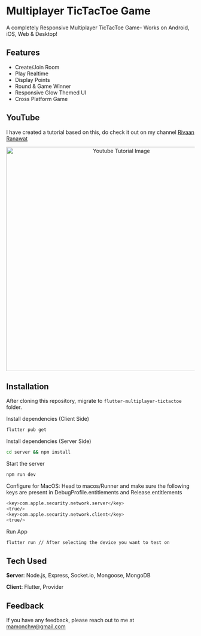# Multiplayer TicTacToe Game

A completely Responsive Multiplayer TicTacToe Game- Works on Android, iOS, Web & Desktop! 

## Features
- Create/Join Room
- Play Realtime
- Display Points
- Round & Game Winner
- Responsive Glow Themed UI
- Cross Platform Game

## YouTube
I have created a tutorial based on this, do check it out on my channel [Rivaan Ranawat](https://youtu.be/Aut-wfXacXg)

<p align="center">
  <img width="600" src="https://github.com/RivaanRanawat/flutter-multiplayer-tictactoe/blob/master/screenshot.png" alt="Youtube Tutorial Image">
</p>


## Installation
After cloning this repository, migrate to ```flutter-multiplayer-tictactoe``` folder.

Install dependencies (Client Side)
```bash
flutter pub get
```

Install dependencies (Server Side)

```bash
cd server && npm install
```

Start the server

```bash
npm run dev
```

Configure for MacOS:
Head to macos/Runner and make sure the following keys are present in DebugProfile.entitlements and Release.entitlements
```bash
<key>com.apple.security.network.server</key>
<true/>
<key>com.apple.security.network.client</key>
<true/>
```

Run App
```bash
flutter run // After selecting the device you want to test on
```

## Tech Used
**Server**: Node.js, Express, Socket.io, Mongoose, MongoDB

**Client**: Flutter, Provider
    
## Feedback

If you have any feedback, please reach out to me at mamonchw@gmail.com

